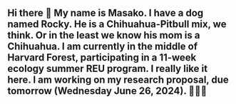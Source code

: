 ## Hi there 👋 My name is Masako. I have a dog named Rocky. He is a Chihuahua-Pitbull mix, we think. Or in the least we know his mom is a Chihuahua. I am currently in the middle of Harvard Forest, participating in a 11-week ecology summer REU program. I really like it here. I am working on my research proposal, due tomorrow (Wednesday June 26, 2024). 🥔🌰🍗

<!--
**masakoyyang/masakoyyang** is a ✨ _special_ ✨ repository because its `README.md` (this file) appears on your GitHub profile.

Here are some ideas to get you started:

- 🔭 I’m currently working on ...
- 🌱 I’m currently learning ...
- 👯 I’m looking to collaborate on ...
- 🤔 I’m looking for help with ...
- 💬 Ask me about ...
- 📫 How to reach me: ...
- 😄 Pronouns: ...
- ⚡ Fun fact: ...
-->
